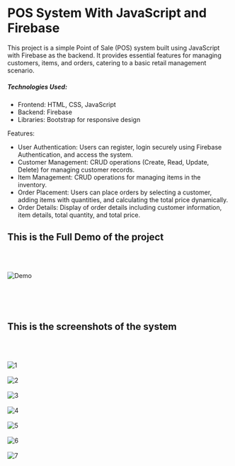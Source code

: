 <h1>POS System With JavaScript and Firebase</h1>

This project is a simple Point of Sale (POS) system built using JavaScript with Firebase as the backend. It provides essential features for managing customers, items, and orders, catering to a basic retail management scenario.

<h5>Technologies Used:</h5>
<ul>
<li>Frontend: HTML, CSS, JavaScript</li>
<li>Backend: Firebase </li>
<li>Libraries: Bootstrap for responsive design</li>
</ul>

Features:
<ul>
<li>User Authentication: Users can register, login securely using Firebase Authentication, and access the system.</li>
<li>Customer Management: CRUD operations (Create, Read, Update, Delete) for managing customer records.</li>
<li>Item Management: CRUD operations for managing items in the inventory.</li>
<li>Order Placement: Users can place orders by selecting a customer, adding items with quantities, and calculating the total price dynamically.</li>
<li>Order Details: Display of order details including customer information, item details, total quantity, and total price.</li>
</ul>

<h2>This is the Full Demo of the project</h2><br><br>

![Demo](https://github.com/kusha2000/POS-with-JS-and-Firebase/assets/127003267/7ba7c5ed-f07f-49a2-892a-a84739586fc2)<br><br>

<br><br>
<h2>This is the screenshots of the system</h2><br><br>

![1](https://github.com/kusha2000/POS-with-JS-and-Firebase/assets/127003267/82310039-711a-40a5-881e-0c31655a5890)<br><br>
![2](https://github.com/kusha2000/POS-with-JS-and-Firebase/assets/127003267/aad00616-91b4-403b-a824-47aa6576ae59)<br><br>
![3](https://github.com/kusha2000/POS-with-JS-and-Firebase/assets/127003267/a9ec6132-4653-4512-a523-305e6243afd0)<br><br>
![4](https://github.com/kusha2000/POS-with-JS-and-Firebase/assets/127003267/409c49f1-f7c6-48f8-b320-f0b75a43984b)<br><br>
![5](https://github.com/kusha2000/POS-with-JS-and-Firebase/assets/127003267/6a46c9d3-00de-44e1-93b4-8ba547caba19)<br><br>
![6](https://github.com/kusha2000/POS-with-JS-and-Firebase/assets/127003267/9f40633d-3cde-425c-886a-e1b9fe206964)<br><br>
![7](https://github.com/kusha2000/POS-with-JS-and-Firebase/assets/127003267/5b40b225-1ee9-4930-a5b8-a74cbf5c588e)<br><br>
